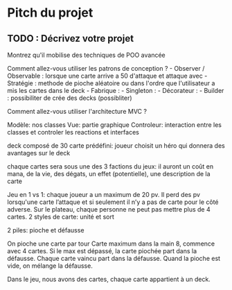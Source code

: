 # Pitch du projet

## TODO : Décrivez votre projet
Montrez qu'il mobilise des techniques de POO avancée

Comment allez-vous utiliser les patrons de conception ?
    - Observer / Observable : lorsque une carte arrive a 50 d'attaque et attaque avec 
    - Stratégie : methode de pioche aléatoire ou dans l'ordre que l'utilisateur a mis les cartes dans le deck
    - Fabrique : 
    - Singleton : 
    - Décorateur :
    - Builder : possibiliter de crée des decks (possibliter)

Comment allez-vous utiliser l'architecture MVC ?

Modèle: nos classes
Vue: partie graphique
Controleur: interaction entre les classes et controler les reactions et interfaces




deck composé de 30 carte prédéfini: joueur choisit un héro qui donnera des avantages sur le deck

chaque cartes sera sous une des 3 factions du jeux: il auront un coût en mana, de la vie, des dégats, un effet (potentielle), une description de la carte


Jeu en 1 vs 1: chaque joueur a un maximum de 20 pv.  Il perd des pv lorsqu'une carte l’attaque et si seulement il n’y a pas de carte pour le côté adverse. Sur le plateau, chaque personne ne peut pas mettre plus de 4 cartes.
2 styles de carte: unité et sort

 2 piles: pioche et défausse

On pioche une carte par tour
Carte maximum dans la main 8, commence avec 4 cartes. Si le max est dépassé, la carte piochée part dans la défausse. Chaque carte vaincu part dans la défausse.
Quand la pioche est vide, on mélange la défausse.  



Dans le jeu, nous avons des cartes, chaque carte appartient à un deck.
